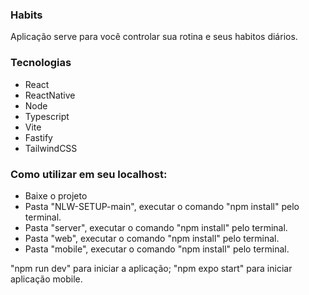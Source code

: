 ### Habits
Aplicação serve para você controlar sua rotina e seus habitos diários.

### Tecnologias

- React
- ReactNative
- Node
- Typescript
- Vite
- Fastify
- TailwindCSS

### Como utilizar em seu localhost:
- Baixe o projeto
- Pasta "NLW-SETUP-main", executar o comando "npm install" pelo terminal.
- Pasta "server", executar o comando "npm install" pelo terminal.
- Pasta "web", executar o comando "npm install" pelo terminal.
- Pasta "mobile", executar o comando "npm install" pelo terminal.

"npm run dev" para iniciar a aplicação;
"npm expo start" para iniciar aplicação mobile.
